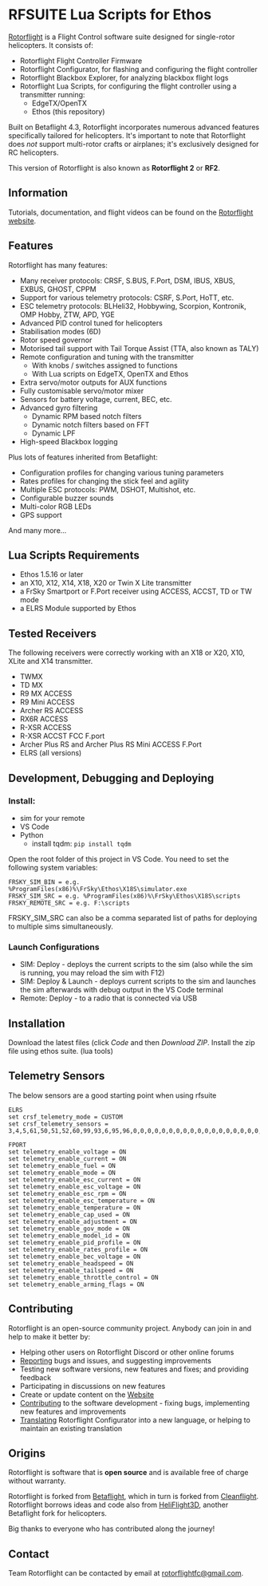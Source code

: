# RFSUITE Lua Scripts for Ethos

[Rotorflight](https://github.com/rotorflight) is a Flight Control software suite designed for
single-rotor helicopters. It consists of:

- Rotorflight Flight Controller Firmware
- Rotorflight Configurator, for flashing and configuring the flight controller
- Rotorflight Blackbox Explorer, for analyzing blackbox flight logs
- Rotorflight Lua Scripts, for configuring the flight controller using a transmitter running:
  - EdgeTX/OpenTX
  - Ethos (this repository)

Built on Betaflight 4.3, Rotorflight incorporates numerous advanced features specifically
tailored for helicopters. It's important to note that Rotorflight does _not_ support multi-rotor
crafts or airplanes; it's exclusively designed for RC helicopters.

This version of Rotorflight is also known as **Rotorflight 2** or **RF2**.


## Information

Tutorials, documentation, and flight videos can be found on the [Rotorflight website](https://www.rotorflight.org/).


## Features

Rotorflight has many features:

* Many receiver protocols: CRSF, S.BUS, F.Port, DSM, IBUS, XBUS, EXBUS, GHOST, CPPM
* Support for various telemetry protocols: CSRF, S.Port, HoTT, etc.
* ESC telemetry protocols: BLHeli32, Hobbywing, Scorpion, Kontronik, OMP Hobby, ZTW, APD, YGE
* Advanced PID control tuned for helicopters
* Stabilisation modes (6D)
* Rotor speed governor
* Motorised tail support with Tail Torque Assist (TTA, also known as TALY)
* Remote configuration and tuning with the transmitter
  - With knobs / switches assigned to functions
  - With Lua scripts on EdgeTX, OpenTX and Ethos
* Extra servo/motor outputs for AUX functions
* Fully customisable servo/motor mixer
* Sensors for battery voltage, current, BEC, etc.
* Advanced gyro filtering
  - Dynamic RPM based notch filters
  - Dynamic notch filters based on FFT
  - Dynamic LPF
* High-speed Blackbox logging

Plus lots of features inherited from Betaflight:

* Configuration profiles for changing various tuning parameters
* Rates profiles for changing the stick feel and agility
* Multiple ESC protocols: PWM, DSHOT, Multishot, etc.
* Configurable buzzer sounds
* Multi-color RGB LEDs
* GPS support

And many more...


## Lua Scripts Requirements

- Ethos 1.5.16 or later
- an X10, X12, X14, X18, X20 or Twin X Lite transmitter
- a FrSky Smartport or F.Port receiver using ACCESS, ACCST, TD or TW mode
- a ELRS Module supported by Ethos


## Tested Receivers

The following receivers were correctly working with an X18 or X20, X10, XLite and X14 transmitter.
- TWMX
- TD MX
- R9 MX ACCESS 
- R9 Mini ACCESS 
- Archer RS ACCESS
- RX6R ACCESS 
- R-XSR ACCESS
- R-XSR ACCST FCC F.port 
- Archer Plus RS and Archer Plus RS Mini ACCESS F.Port 
- ELRS (all versions)

## Development, Debugging and Deploying
### Install:
- sim for your remote
- VS Code
- Python
  - install tqdm: `pip install tqdm`
  
Open the root folder of this project in VS Code.
You need to set the following system variables:
```
FRSKY_SIM_BIN = e.g. %ProgramFiles(x86)%\FrSky\Ethos\X18S\simulator.exe
FRSKY_SIM_SRC = e.g. %ProgramFiles(x86)%\FrSky\Ethos\X18S\scripts
FRSKY_REMOTE_SRC = e.g. F:\scripts
```
FRSKY_SIM_SRC can also be a comma separated list of paths for deploying to multiple sims simultaneously.
### Launch Configurations
- SIM: Deploy - deploys the current scripts to the sim (also while the sim is running, you may reload the sim with F12)
- SIM: Deploy & Launch - deploys current scripts to the sim and launches the sim afterwards with debug output in the VS Code terminal
- Remote: Deploy - to a radio that is connected via USB


## Installation

Download the latest files (click *Code* and then *Download ZIP*.  Install the zip file using ethos suite. (lua tools)

## Telemetry Sensors
The below sensors are a good starting point when using rfsuite

```
ELRS
set crsf_telemetry_mode = CUSTOM
set crsf_telemetry_sensors = 3,4,5,61,50,51,52,60,99,93,6,95,96,0,0,0,0,0,0,0,0,0,0,0,0,0,0,0,0,0,0,0,0,0,0,0,0,0,0,0

FPORT
set telemetry_enable_voltage = ON
set telemetry_enable_current = ON
set telemetry_enable_fuel = ON
set telemetry_enable_mode = ON
set telemetry_enable_esc_current = ON
set telemetry_enable_esc_voltage = ON
set telemetry_enable_esc_rpm = ON
set telemetry_enable_esc_temperature = ON
set telemetry_enable_temperature = ON
set telemetry_enable_cap_used = ON
set telemetry_enable_adjustment = ON
set telemetry_enable_gov_mode = ON
set telemetry_enable_model_id = ON
set telemetry_enable_pid_profile = ON
set telemetry_enable_rates_profile = ON
set telemetry_enable_bec_voltage = ON
set telemetry_enable_headspeed = ON
set telemetry_enable_tailspeed = ON
set telemetry_enable_throttle_control = ON
set telemetry_enable_arming_flags = ON
```

## Contributing

Rotorflight is an open-source community project. Anybody can join in and help to make it better by:

* Helping other users on Rotorflight Discord or other online forums
* [Reporting](https://github.com/rotorflight?tab=repositories) bugs and issues, and suggesting improvements
* Testing new software versions, new features and fixes; and providing feedback
* Participating in discussions on new features
* Create or update content on the [Website](https://www.rotorflight.org)
* [Contributing](https://www.rotorflight.org/docs/Contributing/intro) to the software development - fixing bugs, implementing new features and improvements
* [Translating](https://www.rotorflight.org/docs/Contributing/intro#translations) Rotorflight Configurator into a new language, or helping to maintain an existing translation


## Origins

Rotorflight is software that is **open source** and is available free of charge without warranty.

Rotorflight is forked from [Betaflight](https://github.com/betaflight), which in turn is forked from [Cleanflight](https://github.com/cleanflight).
Rotorflight borrows ideas and code also from [HeliFlight3D](https://github.com/heliflight3d/), another Betaflight fork for helicopters.

Big thanks to everyone who has contributed along the journey!


## Contact

Team Rotorflight can be contacted by email at rotorflightfc@gmail.com.
